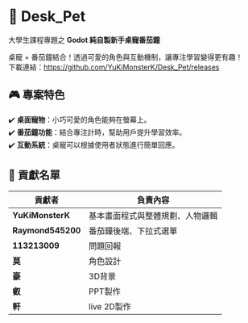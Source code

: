 # 🐾 Desk_Pet  
大學生課程專題之 **Godot 純自製新手桌寵番茄鐘**  

桌寵 + 番茄鐘結合！透過可愛的角色與互動機制，讓專注學習變得更有趣！  
下載連結：https://github.com/YuKiMonsterK/Desk_Pet/releases

## 🎮 專案特色  
✔️ **桌面寵物**：小巧可愛的角色能夠在螢幕上。  
✔️ **番茄鐘功能**：結合專注計時，幫助用戶提升學習效率。   
✔️ **互動系統**：桌寵可以根據使用者狀態進行簡單回應。  

## 📌 貢獻名單  
| 貢獻者 | 負責內容 |  
|--------|----------|  
| **YuKiMonsterK** | 基本畫面程式與整體規劃、人物邏輯 |  
| **Raymond545200** | 番茄鐘後端、下拉式選單 | 
| **113213009** | 問題回報 |  
| **莫** | 角色設計 |  
| **豪** | 3D背景 | 
| **叡** | PPT製作 |
| **軒** | live 2D製作 | 
